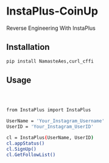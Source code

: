 # InstaPlus-CoinUp
Reverse Engineering With InstaPlus







## Installation

```bash
pip install NamasteAes,curl_cffi
```

## Usage
```bash



from InstaPlus import InstaPlus

UserName = 'Your_Instagram_Username'
UserID = 'Your_Instagram_UserID'

cl = InstaPlus(UserName, UserID)
cl.appStatus()
cl.SignUp()
cl.GetFollowList()
```


